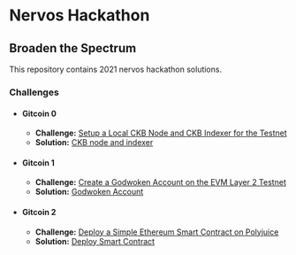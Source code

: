 # Nervos Hackathon
## Broaden the Spectrum

This repository contains 2021 nervos hackathon solutions.

### Challenges
 - #### Gitcoin 0
    - **Challenge:** [Setup a Local CKB Node and CKB Indexer for the Testnet](https://gitcoin.co/issue/nervosnetwork/grants/1/100026176)
    - **Solution:** [CKB node and indexer](Task-Gitcoin0/README.md)
 - #### Gitcoin 1
    - **Challenge:** [Create a Godwoken Account on the EVM Layer 2 Testnet](https://gitcoin.co/issue/nervosnetwork/grants/2/100026208)
    - **Solution:** [Godwoken Account](Task-Gitcoin1/README.md)
 - #### Gitcoin 2
    - **Challenge:** [Deploy a Simple Ethereum Smart Contract on Polyjuice](https://gitcoin.co/issue/nervosnetwork/grants/3/100026209)
    - **Solution:** [Deploy Smart Contract](Task-Gitcoin3/README.md)
